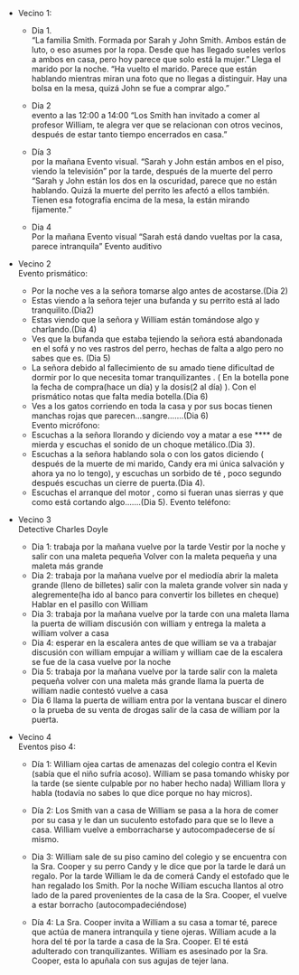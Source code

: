 - Vecino 1:
   - Dia 1.   
“La familia Smith. Formada por Sarah y John Smith. Ambos están de luto, o eso asumes por la ropa. 
Desde que has llegado sueles verlos a ambos en casa, pero hoy parece que solo está la mujer.” 
Llega el marido por la noche. 
“Ha vuelto el marido. Parece que están hablando mientras miran una foto que no llegas a distinguir. Hay una bolsa en la mesa, quizá John se fue a comprar algo.” 

   - Dia 2    
evento a las 12:00 a 14:00 
“Los Smith han invitado a comer al profesor William, te alegra ver que se relacionan con otros vecinos, después de estar tanto tiempo encerrados en casa.” 

   - Día 3    
por la mañana 
Evento visual. 
“Sarah y John están ambos en el piso, viendo la televisión” 
por la tarde, después de la muerte del perro 
“Sarah y John están los dos en la oscuridad, parece que no están hablando. Quizá la muerte del perrito les afectó a ellos también. Tienen esa fotografía encima de la mesa, la están mirando fijamente.” 

   - Dia 4    
Por la mañana 
Evento visual 
“Sarah está dando vueltas por la casa, parece intranquila” 
Evento auditivo 
- Vecino 2   
Evento prismático:
   - Por la noche ves a la señora tomarse algo antes de acostarse.(Dia 2)
   - Estas viendo a la señora tejer una bufanda y su perrito está al lado tranquilito.(Dia2)
   - Estas viendo que la señora y William están tomándose algo y charlando.(Dia 4)
   - Ves que la bufanda que estaba tejiendo la señora está abandonada en el sofá y no ves rastros del perro, hechas de falta a algo pero no sabes que es. (Dia 5)
   - La señora debido al fallecimiento de su amado tiene dificultad de dormir por lo que necesita tomar tranquilizantes . ( En la botella pone la fecha de compra(hace un día) y la dosis(2 al día) ). Con el prismático notas que falta media botella.(Dia 6)
   - Ves a los gatos corriendo en toda la casa y por sus bocas tienen manchas rojas que parecen…sangre…….(Dia 6)    
   Evento micrófono:   
   - Escuchas a la señora llorando y diciendo voy a matar a ese **** de mierda y escuchas el sonido de un choque metálico.(Dia 3).
   - Escuchas a la señora hablando sola o con los gatos diciendo ( después de la muerte de mi marido, Candy era mi única salvación y ahora ya no lo tengo), y escuchas un sorbido de té , poco segundo después escuchas un cierre de puerta.(Dia 4).
   - Escuchas el arranque del motor , como si fueran unas sierras y que como está cortando algo…….(Dia 5).
Evento teléfono:
- Vecino 3  
Detective Charles Doyle
   - Dia 1: 
trabaja por la mañana
vuelve por la tarde
Vestir por la noche y salir con una maleta pequeña
Volver con la maleta pequeña y una maleta más grande
   - Dia 2:
trabaja por la mañana 
vuelve por el mediodía
abrir la maleta grande (lleno de billetes)
salir con la maleta grande
volver sin nada y alegremente(ha ido al banco para convertir los billetes en cheque)
Hablar en el pasillo con William
   - Dia 3:
trabaja por la mañana
vuelve por la tarde con una maleta
llama la puerta de william
discusión con william y entrega la maleta a william
volver a casa
   - Dia 4:
esperar en la escalera antes de que william se va a trabajar
discusión con william
empujar a william y william cae de la escalera
se fue de la casa
vuelve por la noche
   - Dia 5:
trabaja por la mañana
vuelve por la tarde
salir con la maleta pequeña
volver con una maleta más grande
llama la puerta de william nadie contestó
vuelve a casa
   - Dia 6
llama la puerta de william
entra por la ventana
buscar el dinero o la prueba de su venta de drogas
salir de la casa de william por la puerta.

- Vecino 4   
Eventos piso 4:
   - Día 1:
William ojea cartas de amenazas del colegio contra el Kevin (sabía que el niño sufría acoso).
William se pasa tomando whisky por la tarde (se siente culpable por no haber hecho nada)
William llora y habla (todavía no sabes lo que dice porque no hay micros).
 
   - Día 2:
Los Smith van a casa de
William se pasa a la hora de comer por su casa y le dan un suculento estofado para que se lo lleve a casa.
William vuelve a emborracharse y autocompadecerse de sí mismo.
 
   - Dia 3:
William sale de su piso camino del colegio y se encuentra con la Sra. Cooper y su perro Candy y le dice que por la tarde le dará un regalo.
Por la tarde William le da de comerá Candy el estofado que le han regalado los Smith.
Por la noche William escucha llantos al otro lado de la pared provenientes de la casa de la Sra. Cooper, el vuelve a estar borracho (autocompadeciéndose)
 
   - Día 4:
La Sra. Cooper invita a William a su casa a tomar té, parece que actúa de manera intranquila y tiene ojeras.
William acude a la hora del té por la tarde a casa de la Sra. Cooper. El té está adulterado con tranquilizantes.
William es asesinado por la Sra. Cooper, esta lo apuñala con sus agujas de tejer lana.
